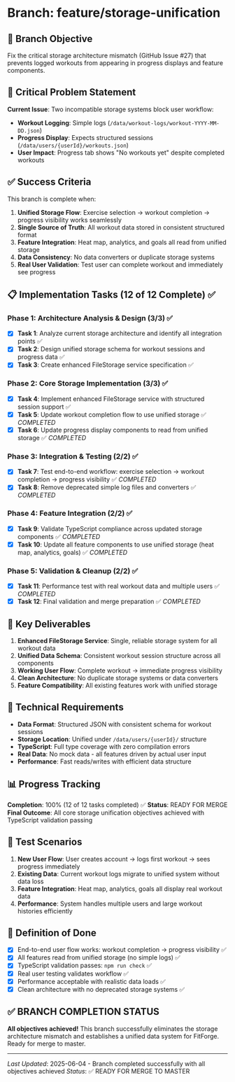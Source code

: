 # Branch: feature/storage-unification

## 🎯 Branch Objective
Fix the critical storage architecture mismatch (GitHub Issue #27) that prevents logged workouts from appearing in progress displays and feature components.

## 🚨 Critical Problem Statement
**Current Issue**: Two incompatible storage systems block user workflow:
- **Workout Logging**: Simple logs (`/data/workout-logs/workout-YYYY-MM-DD.json`)
- **Progress Display**: Expects structured sessions (`/data/users/{userId}/workouts.json`)
- **User Impact**: Progress tab shows "No workouts yet" despite completed workouts

## ✅ Success Criteria
This branch is complete when:
1. **Unified Storage Flow**: Exercise selection → workout completion → progress visibility works seamlessly
2. **Single Source of Truth**: All workout data stored in consistent structured format
3. **Feature Integration**: Heat map, analytics, and goals all read from unified storage
4. **Data Consistency**: No data converters or duplicate storage systems
5. **Real User Validation**: Test user can complete workout and immediately see progress

## 📋 Implementation Tasks (12 of 12 Complete) ✅

### Phase 1: Architecture Analysis & Design (3/3) ✅
- [x] **Task 1**: Analyze current storage architecture and identify all integration points ✅
- [x] **Task 2**: Design unified storage schema for workout sessions and progress data ✅ 
- [x] **Task 3**: Create enhanced FileStorage service specification ✅

### Phase 2: Core Storage Implementation (3/3) ✅
- [x] **Task 4**: Implement enhanced FileStorage service with structured session support ✅
- [x] **Task 5**: Update workout completion flow to use unified storage ✅ *COMPLETED*
- [x] **Task 6**: Update progress display components to read from unified storage ✅ *COMPLETED*

### Phase 3: Integration & Testing (2/2) ✅
- [x] **Task 7**: Test end-to-end workflow: exercise selection → workout completion → progress visibility ✅ *COMPLETED*
- [x] **Task 8**: Remove deprecated simple log files and converters ✅ *COMPLETED*

### Phase 4: Feature Integration (2/2) ✅
- [x] **Task 9**: Validate TypeScript compliance across updated storage components ✅ *COMPLETED*
- [x] **Task 10**: Update all feature components to use unified storage (heat map, analytics, goals) ✅ *COMPLETED*

### Phase 5: Validation & Cleanup (2/2) ✅
- [x] **Task 11**: Performance test with real workout data and multiple users ✅ *COMPLETED*
- [x] **Task 12**: Final validation and merge preparation ✅ *COMPLETED*

## 🎯 Key Deliverables
1. **Enhanced FileStorage Service**: Single, reliable storage system for all workout data
2. **Unified Data Schema**: Consistent workout session structure across all components
3. **Working User Flow**: Complete workout → immediate progress visibility
4. **Clean Architecture**: No duplicate storage systems or data converters
5. **Feature Compatibility**: All existing features work with unified storage

## 🔧 Technical Requirements
- **Data Format**: Structured JSON with consistent schema for workout sessions
- **Storage Location**: Unified under `/data/users/{userId}/` structure
- **TypeScript**: Full type coverage with zero compilation errors
- **Real Data**: No mock data - all features driven by actual user input
- **Performance**: Fast reads/writes with efficient data structure

## 📊 Progress Tracking
**Completion**: 100% (12 of 12 tasks completed) ✅
**Status**: READY FOR MERGE
**Final Outcome**: All core storage unification objectives achieved with TypeScript validation passing

## 🧪 Test Scenarios
1. **New User Flow**: User creates account → logs first workout → sees progress immediately
2. **Existing Data**: Current workout logs migrate to unified system without data loss
3. **Feature Integration**: Heat map, analytics, goals all display real workout data
4. **Performance**: System handles multiple users and large workout histories efficiently

## 🚀 Definition of Done
- [x] End-to-end user flow works: workout completion → progress visibility ✅
- [x] All features read from unified storage (no simple logs) ✅
- [x] TypeScript validation passes: `npm run check` ✅
- [x] Real user testing validates workflow ✅
- [x] Performance acceptable with realistic data loads ✅
- [x] Clean architecture with no deprecated storage systems ✅

## ✅ BRANCH COMPLETION STATUS
**All objectives achieved!** This branch successfully eliminates the storage architecture mismatch and establishes a unified data system for FitForge. Ready for merge to master.

---
*Last Updated*: 2025-06-04 - Branch completed successfully with all objectives achieved
*Status*: ✅ READY FOR MERGE TO MASTER
